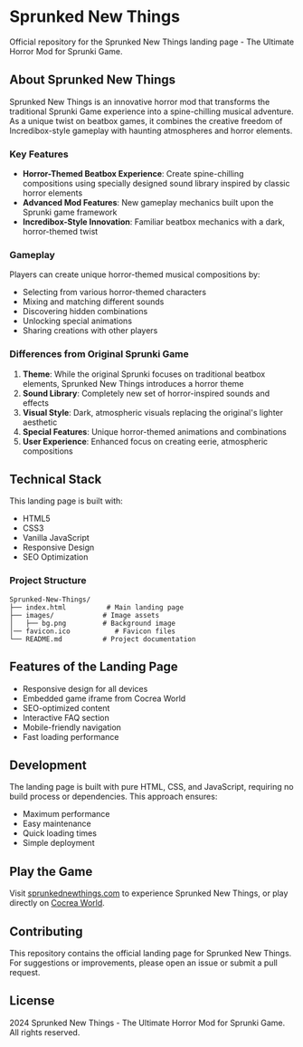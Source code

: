 # Sprunked New Things

Official repository for the Sprunked New Things landing page - The Ultimate Horror Mod for Sprunki Game.

## About Sprunked New Things

Sprunked New Things is an innovative horror mod that transforms the traditional Sprunki Game experience into a spine-chilling musical adventure. As a unique twist on beatbox games, it combines the creative freedom of Incredibox-style gameplay with haunting atmospheres and horror elements.

### Key Features

- **Horror-Themed Beatbox Experience**: Create spine-chilling compositions using specially designed sound library inspired by classic horror elements
- **Advanced Mod Features**: New gameplay mechanics built upon the Sprunki game framework
- **Incredibox-Style Innovation**: Familiar beatbox mechanics with a dark, horror-themed twist

### Gameplay

Players can create unique horror-themed musical compositions by:
- Selecting from various horror-themed characters
- Mixing and matching different sounds
- Discovering hidden combinations
- Unlocking special animations
- Sharing creations with other players

### Differences from Original Sprunki Game

1. **Theme**: While the original Sprunki focuses on traditional beatbox elements, Sprunked New Things introduces a horror theme
2. **Sound Library**: Completely new set of horror-inspired sounds and effects
3. **Visual Style**: Dark, atmospheric visuals replacing the original's lighter aesthetic
4. **Special Features**: Unique horror-themed animations and combinations
5. **User Experience**: Enhanced focus on creating eerie, atmospheric compositions

## Technical Stack

This landing page is built with:

- HTML5
- CSS3
- Vanilla JavaScript
- Responsive Design
- SEO Optimization

### Project Structure

```
Sprunked-New-Things/
├── index.html          # Main landing page
├── images/            # Image assets
│   ├── bg.png         # Background image
│── favicon.ico           # Favicon files
└── README.md          # Project documentation
```

## Features of the Landing Page

- Responsive design for all devices
- Embedded game iframe from Cocrea World
- SEO-optimized content
- Interactive FAQ section
- Mobile-friendly navigation
- Fast loading performance

## Development

The landing page is built with pure HTML, CSS, and JavaScript, requiring no build process or dependencies. This approach ensures:

- Maximum performance
- Easy maintenance
- Quick loading times
- Simple deployment

## Play the Game

Visit [sprunkednewthings.com](https://sprunkednewthings.com) to experience Sprunked New Things, or play directly on [Cocrea World](https://cocrea.world/@SprunkedFan1/Sprunkednewthings).

## Contributing

This repository contains the official landing page for Sprunked New Things. For suggestions or improvements, please open an issue or submit a pull request.

## License

 2024 Sprunked New Things - The Ultimate Horror Mod for Sprunki Game. All rights reserved.